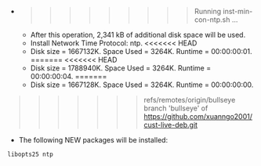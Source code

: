 * >>>>>>>>> Running inst-min-con-ntp.sh ...
  * After this operation, 2,341 kB of additional disk space will be used.
  * Install Network Time Protocol: ntp.
<<<<<<< HEAD
  * Disk size = 1667132K. Space Used = 3264K. Runtime = 00:00:00:01.
=======
<<<<<<< HEAD
  * Disk size = 1788940K. Space Used = 3264K. Runtime = 00:00:00:04.
=======
  * Disk size = 1667128K. Space Used = 3264K. Runtime = 00:00:00:00.
>>>>>>> refs/remotes/origin/bullseye
>>>>>>> branch 'bullseye' of https://github.com/xuanngo2001/cust-live-deb.git
  * The following NEW packages will be installed:
  ```bash
libopts25 ntp
  ```
